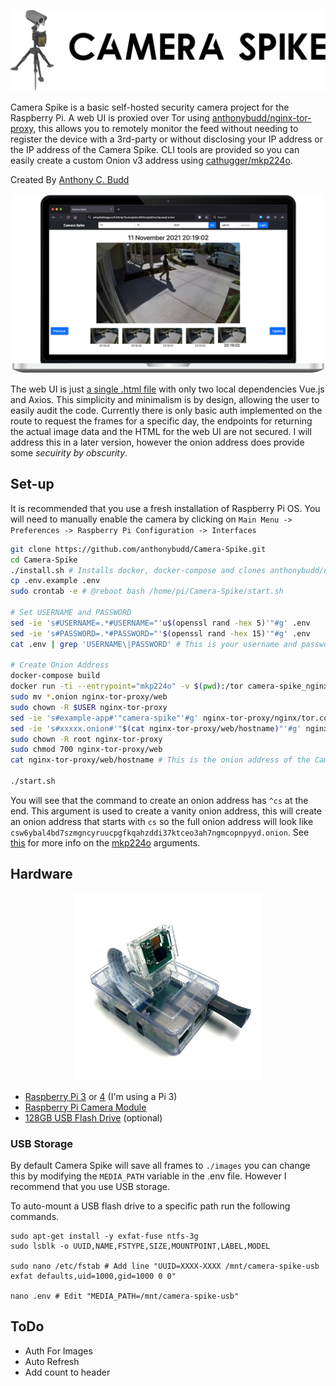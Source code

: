 <p align="center">
    <img src="https://github.com/anthonybudd/camera-spike/raw/master/docs/img/header.png" alt="Header">
</p>

Camera Spike is a basic self-hosted security camera project for the Raspberry Pi. A web UI is proxied over Tor using [anthonybudd/nginx-tor-proxy](https://github.com/anthonybudd/nginx-tor-proxy), this allows you to remotely monitor the feed without needing to register the device with a 3rd-party or without disclosing your IP address or the IP address of the Camera Spike. CLI tools are provided so you can easily create a custom Onion v3 address using [cathugger/mkp224o](https://github.com/cathugger/mkp224o).

Created By [Anthony C. Budd](https://github.com/anthonybudd)


<p align="center">
    <img src="https://github.com/anthonybudd/Camera-Spike/raw/master/docs/img/screenshot.png?v=2" width="500" alt="screenshot">
</p>

The web UI is just [a single .html file](https://github.com/anthonybudd/Camera-Spike/blob/master/src/ui/index.html) with only two local dependencies Vue.js and Axios. This simplicity and minimalism is by design, allowing the user to easily audit the code. Currently there is only basic auth implemented on the route to request the frames for a specific day, the endpoints for returning the actual image data and the HTML for the web UI are not secured. I will address this in a later version, however the onion address does provide some _secuirity by obscurity_.


## Set-up
It is recommended that you use a fresh installation of Raspberry Pi OS. You will need to manually enable the camera by clicking on `Main Menu -> Preferences -> Raspberry Pi Configuration -> Interfaces`

```sh
git clone https://github.com/anthonybudd/Camera-Spike.git
cd Camera-Spike
./install.sh # Installs docker, docker-compose and clones anthonybudd/nginx-tor-proxy
cp .env.example .env
sudo crontab -e # @reboot bash /home/pi/Camera-Spike/start.sh

# Set USERNAME and PASSWORD
sed -ie 's#USERNAME=.*#USERNAME="'u$(openssl rand -hex 5)'"#g' .env
sed -ie 's#PASSWORD=.*#PASSWORD="'$(openssl rand -hex 15)'"#g' .env
cat .env | grep 'USERNAME\|PASSWORD' # This is your username and password

# Create Onion Address
docker-compose build
docker run -ti --entrypoint="mkp224o" -v $(pwd):/tor camera-spike_nginx-tor-proxy -n 1 -S 10 -d /tor ^cs
sudo mv *.onion nginx-tor-proxy/web
sudo chown -R $USER nginx-tor-proxy
sed -ie 's#example-app#'"camera-spike"'#g' nginx-tor-proxy/nginx/tor.conf
sed -ie 's#xxxxx.onion#'"$(cat nginx-tor-proxy/web/hostname)"'#g' nginx-tor-proxy/nginx/tor.conf
sudo chown -R root nginx-tor-proxy
sudo chmod 700 nginx-tor-proxy/web
cat nginx-tor-proxy/web/hostname # This is the onion address of the Camera Spike

./start.sh
```

You will see that the command to create an onion address has `^cs` at the end. This argument is used to create a vanity onion address, this will create an onion address that starts with `cs` so the full onion address will look like `csw6ybal4bd7szmgncyruucpgfkqahzddi37ktceo3ah7ngmcopnpyyd.onion`. See [this](https://github.com/cathugger/mkp224o/blob/74a13ae5c0ecd26c5bca8ea35edb00a649719ff2/main.c#L400) for more info on the [mkp224o](https://github.com/cathugger/mkp224o) arguments.

## Hardware
<p align="center">
    <img src="https://github.com/anthonybudd/camera-spike/raw/master/docs/img/pi-with-camera.png" width="300" alt="Pi with camera">
</p>

- [Raspberry Pi 3](https://www.amazon.com/CanaKit-Raspberry-Complete-Starter-Kit/dp/B01C6Q2GSY/) or [4](https://www.amazon.com/CanaKit-Raspberry-4GB-Starter-Kit/dp/B07V5JTMV9) (I'm using a Pi 3)
- [Raspberry Pi Camera Module](https://www.amazon.com/dp/B07M9Q43MX)
- [128GB USB Flash Drive](https://www.amazon.com/dp/B07BPG9YX9) (optional)


### USB Storage
By default Camera Spike will save all frames to `./images` you can change this by modifying the `MEDIA_PATH` variable in the .env file. However I recommend that you use USB storage. 

To auto-mount a USB flash drive to a specific path run the following commands.
```
sudo apt-get install -y exfat-fuse ntfs-3g
sudo lsblk -o UUID,NAME,FSTYPE,SIZE,MOUNTPOINT,LABEL,MODEL

sudo nano /etc/fstab # Add line "UUID=XXXX-XXXX /mnt/camera-spike-usb exfat defaults,uid=1000,gid=1000 0 0"

nano .env # Edit "MEDIA_PATH=/mnt/camera-spike-usb"
```


## ToDo
- Auth For Images
- Auto Refresh
- Add count to header